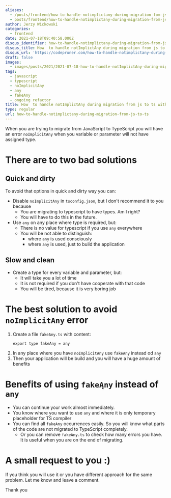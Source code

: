 ```yaml
---
aliases:
  - /posts/frontend/how-to-handle-notimplictany-during-migration-fom-js-to-ts/
  - posts/frontend/how-to-handle-notimplictany-during-migration-from-js-to-ts
author: Jerzy Wickowski
categories:
  - frontend
date: 2021-07-18T09:40:58.000Z
disqus_identifier: how-to-handle-notimplictany-during-migration-from-js-to-ts
disqus_title: How  to handle notImplictAny during migration from js to ts without time wasting
disqus_url: 'https://codepruner.com/how-to-handle-notimplictany-during-migration-from-js-to-ts'
draft: false
images:
  - images/posts/2021/2021-07-18-how-to-handle-notImplictAny-during-migration-from-js-to-ts.png
tags:
  - javascript
  - typescript
  - noImplicitAny
  - any
  - fakeAny
  - ongoing refactor
title: How  to handle notImplictAny during migration from js to ts without time wasting
type: regular
url: how-to-handle-notimplictany-during-migration-from-js-to-ts
---
```


When you are trying to migrate from JavaScript to TypeScript you will have an error `noImplicitAny` when you variable or parameter will not have assigned type. 

# There are to two bad solutions
## Quick and dirty

To avoid that options in quick and dirty way you can:
- Disable `noImplicitAny` in `tsconfig.json`, but I don't recommend it to you because
  - You are migrating to typescript to have types. Am I right?
  - You will have to do this in the future.
- Use `any` on any place where type is required, but:
  - There is no value for typescript if you use `any` everywhere
  - You will be not able to distinguish:
    - where `any` is used consciously 
    - where `any` is used, just to build the application

## Slow and clean

- Create a type for every variable and parameter, but:
  - It will take you a lot of time
  - It is not required if you don't have cooperate with that code
  - You will be tired, because it is very boring job

# The best solution to avoid  `noImplicitAny` error
1. Create a file `fakeAny.ts` with content:
    ```
    export type fakeAny = any
    ```
2. In any place where you have  `noImplicitAny` use `fakeAny` instead od `any`
3. Then your application will be build and you will have a huge amount of benefits

# Benefits of using `fakeĄny` instead of `any`
- You can continue your work almost immediately.  
- You know where you want to use `any` and where it is only temporary placeholder for TS compiler
- You can find all `fakeAny` occurrences easily. So you will know what parts of the code are not migrated to TypeScript completely.
  - Or you can remove `fakeAny.ts` to check how many errors you have. It is useful when you are on the end of migrating.


# A small request to you :)
If you think you will use it or you have different approach for the same problem. Let me know and leave a comment. 

Thank you
